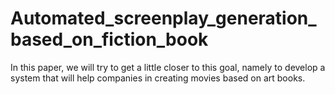 # Automated_screenplay_generation_based_on_fiction_book
In this paper, we will try to get a little closer to this goal, namely to develop a system that will help companies in creating movies based on art books.
